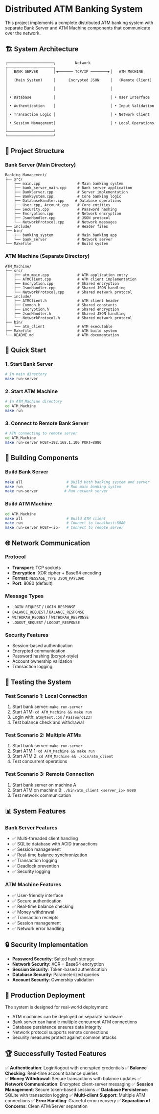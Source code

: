 # Distributed ATM Banking System

This project implements a complete distributed ATM banking system with separate Bank Server and ATM Machine components that communicate over the network.

## 🏗️ System Architecture

```
┌─────────────────────┐         Network         ┌─────────────────────┐
│   BANK SERVER       │◄─────── TCP/IP ────────►│   ATM MACHINE       │
│   (Main System)     │      Encrypted JSON     │   (Remote Client)   │
│                     │                         │                     │
│ • Database          │                         │ • User Interface    │
│ • Authentication    │                         │ • Input Validation  │
│ • Transaction Logic │                         │ • Network Client    │
│ • Session Management│                         │ • Local Operations  │
└─────────────────────┘                         └─────────────────────┘
```

## 📁 Project Structure

### Bank Server (Main Directory)
```
Banking_Management/
├── src/
│   ├── main.cpp                 # Main banking system
│   ├── bank_server_main.cpp     # Bank server application
│   ├── BankServer.cpp           # Server implementation
│   ├── BankSystem.cpp           # Core banking logic
│   ├── DatabaseHandler.cpp     # Database operations
│   ├── User.cpp, Account.cpp    # Core entities
│   ├── Security.cpp             # Password hashing
│   ├── Encryption.cpp           # Network encryption
│   ├── JsonHandler.cpp          # JSON protocol
│   └── NetworkProtocol.cpp      # Network messages
├── include/                     # Header files
├── bin/
│   ├── banking_system           # Main banking app
│   └── bank_server              # Network server
└── Makefile                     # Build system
```

### ATM Machine (Separate Directory)
```
ATM_Machine/
├── src/
│   ├── atm_main.cpp             # ATM application entry
│   ├── ATMClient.cpp            # ATM client implementation
│   ├── Encryption.cpp           # Shared encryption
│   ├── JsonHandler.cpp          # Shared JSON handling
│   └── NetworkProtocol.cpp      # Shared network protocol
├── include/
│   ├── ATMClient.h              # ATM client header
│   ├── Common.h                 # Shared constants
│   ├── Encryption.h             # Shared encryption
│   ├── JsonHandler.h            # Shared JSON handling
│   └── NetworkProtocol.h        # Shared network protocol
├── bin/
│   └── atm_client               # ATM executable
├── Makefile                     # ATM build system
└── README.md                    # ATM documentation
```

## 🚀 Quick Start

### 1. Start Bank Server
```bash
# In main directory
make run-server
```

### 2. Start ATM Machine
```bash
# In ATM_Machine directory
cd ATM_Machine
make run
```

### 3. Connect to Remote Bank Server
```bash
# ATM connecting to remote server
cd ATM_Machine
make run-server HOST=192.168.1.100 PORT=8080
```

## 🔧 Building Components

### Build Bank Server
```bash
make all                    # Build both banking system and server
make run                    # Run main banking system
make run-server            # Run network server
```

### Build ATM Machine
```bash
cd ATM_Machine
make all                    # Build ATM client
make run                    # Connect to localhost:8080
make run-server HOST=<ip>   # Connect to remote server
```

## 🌐 Network Communication

### Protocol
- **Transport**: TCP sockets
- **Encryption**: XOR cipher + Base64 encoding
- **Format**: `MESSAGE_TYPE|JSON_PAYLOAD`
- **Port**: 8080 (default)

### Message Types
- `LOGIN_REQUEST` / `LOGIN_RESPONSE`
- `BALANCE_REQUEST` / `BALANCE_RESPONSE`
- `WITHDRAW_REQUEST` / `WITHDRAW_RESPONSE`
- `LOGOUT_REQUEST` / `LOGOUT_RESPONSE`

### Security Features
- Session-based authentication
- Encrypted communication
- Password hashing (bcrypt-style)
- Account ownership validation
- Transaction logging

## 🧪 Testing the System

### Test Scenario 1: Local Connection
1. Start bank server: `make run-server`
2. Start ATM: `cd ATM_Machine && make run`
3. Login with: `atm@test.com` / `Password123!`
4. Test balance check and withdrawal

### Test Scenario 2: Multiple ATMs
1. Start bank server: `make run-server`
2. Start ATM 1: `cd ATM_Machine && make run`
3. Start ATM 2: `cd ATM_Machine && ./bin/atm_client`
4. Test concurrent operations

### Test Scenario 3: Remote Connection
1. Start bank server on machine A
2. Start ATM on machine B: `./bin/atm_client <server_ip> 8080`
3. Test network communication

## 📊 System Features

### Bank Server Features
- ✅ Multi-threaded client handling
- ✅ SQLite database with ACID transactions
- ✅ Session management
- ✅ Real-time balance synchronization
- ✅ Transaction logging
- ✅ Deadlock prevention
- ✅ Security logging

### ATM Machine Features
- ✅ User-friendly interface
- ✅ Secure authentication
- ✅ Real-time balance checking
- ✅ Money withdrawal
- ✅ Transaction receipts
- ✅ Session management
- ✅ Network error handling

## 🔒 Security Implementation

- **Password Security**: Salted hash storage
- **Network Security**: XOR + Base64 encryption
- **Session Security**: Token-based authentication
- **Database Security**: Parameterized queries
- **Account Security**: Ownership validation

## 🎯 Production Deployment

The system is designed for real-world deployment:
- ATM machines can be deployed on separate hardware
- Bank server can handle multiple concurrent ATM connections
- Database persistence ensures data integrity
- Network protocol supports remote connections
- Security measures protect against common attacks

## 🏆 Successfully Tested Features

✅ **Authentication**: Login/logout with encrypted credentials
✅ **Balance Checking**: Real-time account balance queries  
✅ **Money Withdrawal**: Secure transactions with balance updates
✅ **Network Communication**: Encrypted client-server messaging
✅ **Session Management**: Secure token-based sessions
✅ **Database Persistence**: SQLite with transaction logging
✅ **Multi-client Support**: Multiple ATM connections
✅ **Error Handling**: Graceful error recovery
✅ **Separation of Concerns**: Clean ATM/Server separation
